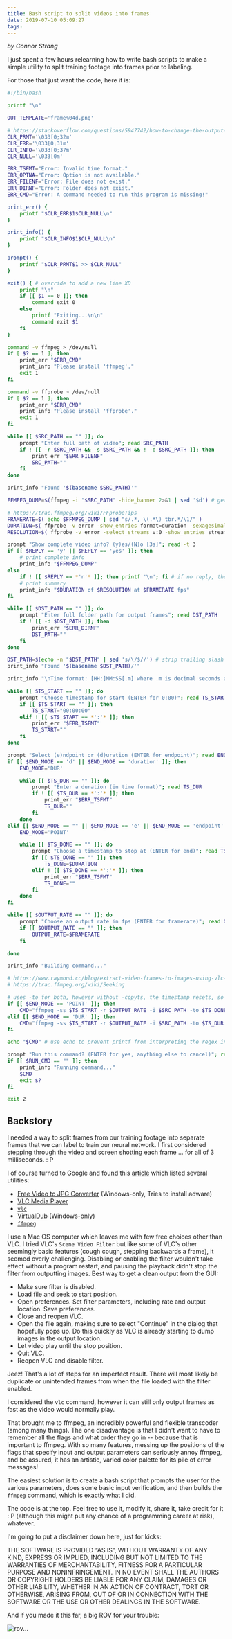 ```yaml
---
title: Bash script to split videos into frames
date: 2019-07-10 05:09:27
tags:
---
```

*by Connor Strang*

I just spent a few hours relearning how to write bash scripts to make a simple utility to split training footage into frames prior to labeling.

For those that just want the code, here it is:

```sh
#!/bin/bashprintf "\n"OUT_TEMPLATE='frame%04d.png'# https://stackoverflow.com/questions/5947742/how-to-change-the-output-color-of-echo-in-linuxCLR_PRMT='\033[0;32m'CLR_ERR='\033[0;31m'CLR_INFO='\033[0;37m'CLR_NULL='\033[0m'ERR_TSFMT="Error: Invalid time format."ERR_OPTNA="Error: Option is not available."ERR_FILENF="Error: File does not exist."ERR_DIRNF="Error: Folder does not exist."ERR_CMD="Error: A command needed to run this program is missing!"print_err() {	printf "$CLR_ERR$1$CLR_NULL\n"}print_info() {	printf "$CLR_INFO$1$CLR_NULL\n"}prompt() {	printf "$CLR_PRMT$1 >> $CLR_NULL"}exit() { # override to add a new line XD	printf "\n"	if [[ $1 == 0 ]]; then		command exit 0	else		printf "Exiting...\n\n"		command exit $1	fi}command -v ffmpeg > /dev/nullif [ $? == 1 ]; then	print_err "$ERR_CMD"	print_info "Please install 'ffmpeg'."	exit 1ficommand -v ffprobe > /dev/nullif [ $? == 1 ]; then	print_err "$ERR_CMD"	print_info "Please install 'ffprobe'."	exit 1fiwhile [[ $SRC_PATH == "" ]]; do	prompt "Enter full path of video"; read SRC_PATH	if ! [[ -r $SRC_PATH && -s $SRC_PATH && ! -d $SRC_PATH ]]; then 		print_err "$ERR_FILENF"		SRC_PATH=""	fidoneprint_info "Found '$(basename $SRC_PATH)'"FFMPEG_DUMP=$(ffmpeg -i "$SRC_PATH" -hide_banner 2>&1 | sed '$d') # get info about file and suppress "At least one output file..."# https://trac.ffmpeg.org/wiki/FFprobeTipsFRAMERATE=$( echo $FFMPEG_DUMP | sed "s/.*, \(.*\) tbr.*/\1/" )DURATION=$( ffprobe -v error -show_entries format=duration -sexagesimal -of default=nw=1:nk=1 $SRC_PATH )RESOLUTION=$( ffprobe -v error -select_streams v:0 -show_entries stream=width,height -of csv=s=x:p=0 $SRC_PATH )prompt "Show complete video info? (y)es/(N)o [3s]"; read -t 3if [[ $REPLY == 'y' || $REPLY == 'yes' ]]; then	# print complete info	print_info "$FFMPEG_DUMP"else	if ! [[ $REPLY == *'n'* ]]; then printf '\n'; fi # if no reply, then manually move to next line	# print summary	print_info "$DURATION of $RESOLUTION at $FRAMERATE fps"fiwhile [[ $DST_PATH == "" ]]; do	prompt "Enter full folder path for output frames"; read DST_PATH	if ! [[ -d $DST_PATH ]]; then		print_err "$ERR_DIRNF"		DST_PATH=""	fidoneDST_PATH=$(echo -n "$DST_PATH" | sed 's/\/$//') # strip trailing slashprint_info "Found '$(basename $DST_PATH)/'"print_info "\nTime format: [HH:]MM:SS[.m] where .m is decimal seconds and [] indicates an optional term"while [[ $TS_START == "" ]]; do	prompt "Choose timestamp for start (ENTER for 0:00)"; read TS_START	if [[ $TS_START == "" ]]; then		TS_START="00:00:00"	elif ! [[ $TS_START == *':'* ]]; then		print_err "$ERR_TSFMT"		TS_START=""	fidoneprompt "Select (e)ndpoint or (d)uration (ENTER for endpoint)"; read END_MODEif [[ $END_MODE == 'd' || $END_MODE == 'duration' ]]; then	END_MODE='DUR'	while [[ $TS_DUR == "" ]]; do		prompt "Enter a duration (in time format)"; read TS_DUR		if ! [[ $TS_DUR == *':'* ]]; then			print_err "$ERR_TSFMT"			TS_DUR=""		fi	doneelif [[ $END_MODE == "" || $END_MODE == 'e' || $END_MODE == 'endpoint' ]]; then	END_MODE='POINT'	while [[ $TS_DONE == "" ]]; do		prompt "Choose a timestamp to stop at (ENTER for end)"; read TS_DONE		if [[ $TS_DONE == "" ]]; then			TS_DONE=$DURATION		elif ! [[ $TS_DONE == *':'* ]]; then			print_err "$ERR_TSFMT"			TS_DONE=""		fi	donefiwhile [[ $OUTPUT_RATE == "" ]]; do	prompt "Choose an output rate in fps (ENTER for framerate)"; read OUTPUT_RATE	if [[ $OUTPUT_RATE == "" ]]; then		OUTPUT_RATE=$FRAMERATE	fidoneprint_info "Building command..."# https://www.raymond.cc/blog/extract-video-frames-to-images-using-vlc-media-player/# https://trac.ffmpeg.org/wiki/Seeking# uses -to for both, however without -copyts, the timestamp resets, so -to behaves like a durationif [[ $END_MODE == 'POINT' ]]; then	CMD="ffmpeg -ss $TS_START -r $OUTPUT_RATE -i $SRC_PATH -to $TS_DONE -copyts $DST_PATH/$OUT_TEMPLATE -hide_banner"elif [[ $END_MODE == 'DUR' ]]; then	CMD="ffmpeg -ss $TS_START -r $OUTPUT_RATE -i $SRC_PATH -to $TS_DUR $DST_PATH/$OUT_TEMPLATE -hide_banner"fiecho "$CMD" # use echo to prevent printf from interpreting the regex in the output pathprompt "Run this command? (ENTER for yes, anything else to cancel)"; read RUN_CMDif [[ $RUN_CMD == "" ]]; then 	print_info "Running command..."	$CMD	exit $?fiexit 2
```

## Backstory

I needed a way to split frames from our training footage into separate frames that we can label to train our neural network. I first considered stepping through the video and screen shotting each frame ... for all of 3 milliseconds. : P

I of course turned to Google and found this [article](https://www.raymond.cc/blog/extract-video-frames-to-images-using-vlc-media-player/) which listed several utilities: 

* [Free Video to JPG Converter](https://www.dvdvideosoft.com/products/dvd/Free-Video-to-JPG-Converter.htm) (Windows-only, Tries to install adware)
* [VLC Media Player](https://www.videolan.org/vlc/index.html)
* [`vlc`](https://wiki.videolan.org/VLC_command-line_help)
* [VirtualDub](http://www.virtualdub.org) (Windows-only)
* [`ffmpeg`](https://ffmpeg.org)

I use a Mac OS computer which leaves me with few free choices other than VLC. I tried VLC's `Scene Video Filter` but like some of VLC's other seemingly basic features (cough cough, stepping backwards a frame), it seemed overly challenging. Disabling or enabling the filter wouldn't take effect without a program restart, and pausing the playback didn't stop the filter from outputting images. Best way to get a clean output from the GUI:

* Make sure filter is disabled.
* Load file and seek to start position.
* Open preferences. Set filter parameters, including rate and output location. Save preferences.
* Close and reopen VLC.
* Open the file again, making sure to select "Continue" in the dialog that hopefully pops up. Do this quickly as VLC is already starting to dump images in the output location.
* Let video play until the stop position.
* Quit VLC.
* Reopen VLC and disable filter.

Jeez! That's a lot of steps for an imperfect result. There will most likely be duplicate or unintended frames from when the file loaded with the filter enabled.

I considered the `vlc` command, however it can still only output frames as fast as the video would normally play.

That brought me to ffmpeg, an incredibly powerful and flexible transcoder (among many things). The one disadvantage is that I didn't want to have to remember all the flags and what order they go in -- because that is important to ffmpeg. With so many features, messing up the positions of the flags that specify input and output parameters can seriously annoy ffmpeg, and be assured, it has an artistic, varied color palette for its pile of error messages!

The easiest solution is to create a bash script that prompts the user for the various parameters, does some basic input verification, and then builds the `ffmpeg` command, which is exactly what I did.

The code is at the top. Feel free to use it, modify it, share it, take credit for it : P (although this might put any chance of a programming career at risk), whatever.

I'm going to put a disclaimer down here, just for kicks:

THE SOFTWARE IS PROVIDED “AS IS”, WITHOUT WARRANTY OF ANY KIND, EXPRESS OR IMPLIED, INCLUDING BUT NOT LIMITED TO THE WARRANTIES OF MERCHANTABILITY, FITNESS FOR A PARTICULAR PURPOSE AND NONINFRINGEMENT. IN NO EVENT SHALL THE AUTHORS OR COPYRIGHT HOLDERS BE LIABLE FOR ANY CLAIM, DAMAGES OR OTHER LIABILITY, WHETHER IN AN ACTION OF CONTRACT, TORT OR OTHERWISE, ARISING FROM, OUT OF OR IN CONNECTION WITH THE SOFTWARE OR THE USE OR OTHER DEALINGS IN THE SOFTWARE.

And if you made it this far,
a big ROV for your trouble:

![rov...](https://www.diabgroup.com/~/media/Images/Global%20Images/Landscape/Subsea/DIAB%20Divinycell%20HCP%20syntactic%20foam%20ROV%20673x294.jpg?h=294&la=en-GB&w=673)





